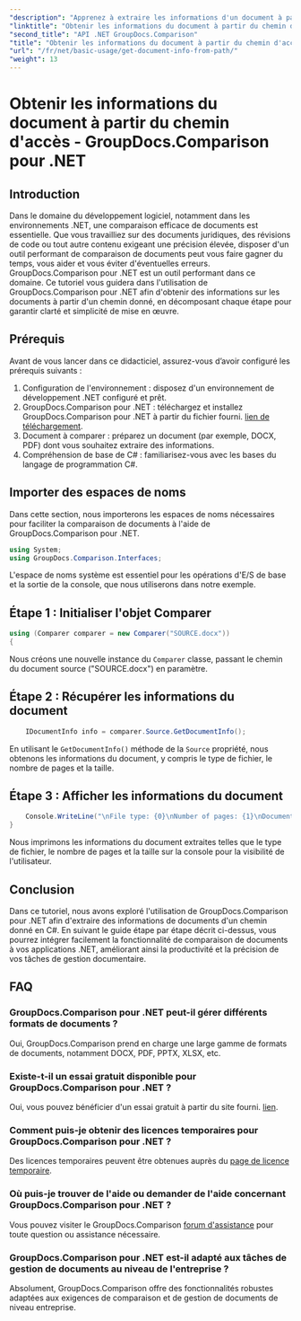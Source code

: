 ```yaml
---
"description": "Apprenez à extraire les informations d'un document à partir d'un chemin d'accès avec GroupDocs.Comparison pour .NET. Étapes simples pour une gestion efficace des documents en C#."
"linktitle": "Obtenir les informations du document à partir du chemin d'accès - GroupDocs.Comparison pour .NET"
"second_title": "API .NET GroupDocs.Comparison"
"title": "Obtenir les informations du document à partir du chemin d'accès - GroupDocs.Comparison pour .NET"
"url": "/fr/net/basic-usage/get-document-info-from-path/"
"weight": 13
---
```


# Obtenir les informations du document à partir du chemin d'accès - GroupDocs.Comparison pour .NET

## Introduction
Dans le domaine du développement logiciel, notamment dans les environnements .NET, une comparaison efficace de documents est essentielle. Que vous travailliez sur des documents juridiques, des révisions de code ou tout autre contenu exigeant une précision élevée, disposer d'un outil performant de comparaison de documents peut vous faire gagner du temps, vous aider et vous éviter d'éventuelles erreurs. GroupDocs.Comparison pour .NET est un outil performant dans ce domaine. Ce tutoriel vous guidera dans l'utilisation de GroupDocs.Comparison pour .NET afin d'obtenir des informations sur les documents à partir d'un chemin donné, en décomposant chaque étape pour garantir clarté et simplicité de mise en œuvre.
## Prérequis
Avant de vous lancer dans ce didacticiel, assurez-vous d’avoir configuré les prérequis suivants :
1. Configuration de l'environnement : disposez d'un environnement de développement .NET configuré et prêt.
2. GroupDocs.Comparison pour .NET : téléchargez et installez GroupDocs.Comparison pour .NET à partir du fichier fourni. [lien de téléchargement](https://releases.groupdocs.com/comparison/net/).
3. Document à comparer : préparez un document (par exemple, DOCX, PDF) dont vous souhaitez extraire des informations.
4. Compréhension de base de C# : familiarisez-vous avec les bases du langage de programmation C#.

## Importer des espaces de noms
Dans cette section, nous importerons les espaces de noms nécessaires pour faciliter la comparaison de documents à l'aide de GroupDocs.Comparison pour .NET.
```csharp
using System;
using GroupDocs.Comparison.Interfaces;
```

L'espace de noms système est essentiel pour les opérations d'E/S de base et la sortie de la console, que nous utiliserons dans notre exemple.

## Étape 1 : Initialiser l'objet Comparer
```csharp
using (Comparer comparer = new Comparer("SOURCE.docx"))
{
```
Nous créons une nouvelle instance du `Comparer` classe, passant le chemin du document source ("SOURCE.docx") en paramètre.
## Étape 2 : Récupérer les informations du document
```csharp
    IDocumentInfo info = comparer.Source.GetDocumentInfo();
```
En utilisant le `GetDocumentInfo()` méthode de la `Source` propriété, nous obtenons les informations du document, y compris le type de fichier, le nombre de pages et la taille.
## Étape 3 : Afficher les informations du document
```csharp
    Console.WriteLine("\nFile type: {0}\nNumber of pages: {1}\nDocument size: {2} bytes", info.FileType, info.PageCount, info.Size);
}
```
Nous imprimons les informations du document extraites telles que le type de fichier, le nombre de pages et la taille sur la console pour la visibilité de l'utilisateur.

## Conclusion
Dans ce tutoriel, nous avons exploré l'utilisation de GroupDocs.Comparison pour .NET afin d'extraire des informations de documents d'un chemin donné en C#. En suivant le guide étape par étape décrit ci-dessus, vous pourrez intégrer facilement la fonctionnalité de comparaison de documents à vos applications .NET, améliorant ainsi la productivité et la précision de vos tâches de gestion documentaire.
## FAQ
### GroupDocs.Comparison pour .NET peut-il gérer différents formats de documents ?
Oui, GroupDocs.Comparison prend en charge une large gamme de formats de documents, notamment DOCX, PDF, PPTX, XLSX, etc.
### Existe-t-il un essai gratuit disponible pour GroupDocs.Comparison pour .NET ?
Oui, vous pouvez bénéficier d'un essai gratuit à partir du site fourni. [lien](https://releases.groupdocs.com/).
### Comment puis-je obtenir des licences temporaires pour GroupDocs.Comparison pour .NET ?
Des licences temporaires peuvent être obtenues auprès du [page de licence temporaire](https://purchase.groupdocs.com/temporary-license/).
### Où puis-je trouver de l'aide ou demander de l'aide concernant GroupDocs.Comparison pour .NET ?
Vous pouvez visiter le GroupDocs.Comparison [forum d'assistance](https://forum.groupdocs.com/c/comparison/12) pour toute question ou assistance nécessaire.
### GroupDocs.Comparison pour .NET est-il adapté aux tâches de gestion de documents au niveau de l'entreprise ?
Absolument, GroupDocs.Comparison offre des fonctionnalités robustes adaptées aux exigences de comparaison et de gestion de documents de niveau entreprise.
